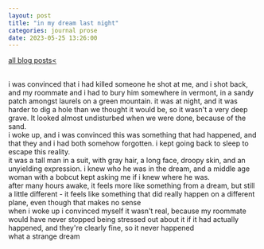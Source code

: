 ```yaml
---
layout: post
title: "in my dream last night"
categories: journal prose
date: 2023-05-25 13:26:00
---
```

<a href="/blog-posts">all blog posts< </a>  

<br>
i was convinced that i had killed someone  
he shot at me, and i shot back, and my roommate and i had to bury him somewhere in vermont, in a sandy patch amongst laurels on a green mountain. it was at night, and it was harder to dig a hole than we thought it would be, so it wasn't a very deep grave. It looked almost undisturbed when we were done, because of the sand.  
<br>
i woke up, and i was convinced this was something that had happened, and that they and i had both somehow forgotten. i kept going back to sleep to escape this reality.  
<br>
it was a tall man in a suit, with gray hair, a long face, droopy skin, and an unyielding expression. i knew who he was in the dream, and a middle age woman with a bobcut kept asking me if i knew where he was.  
<br>
after many hours awake, it feels more like something from a dream, but still a little different - it feels like something that did really happen on a different plane, even though that makes no sense  
<br>
when i woke up i convinced myself it wasn't real, because my roommate would have never stopped being stressed out about it if it had actually happened, and they're clearly fine, so it never happened  
<br>
what a strange dream
